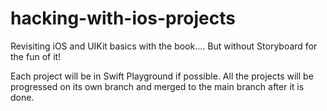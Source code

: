 # hacking-with-ios-projects

Revisiting iOS and UIKit basics with the book.... But without Storyboard for the fun of it!

Each project will be in Swift Playground if possible. All the projects will be progressed on its own branch and merged to the main branch after it is done.
